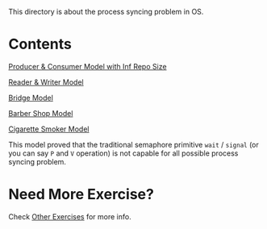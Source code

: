 This directory is about the process syncing problem in OS.

# Contents

[Producer & Consumer Model with Inf Repo Size](./infinite_pc.md)

[Reader & Writer Model](./reader_writer.md)

[Bridge Model](./bridge.md)

[Barber Shop Model](./barbers.md)

[Cigarette Smoker Model](./smokers.md)

This model proved that the traditional semaphore primitive `wait` / `signal` (or you can say `P` and `V` operation) is not capable for all possible process syncing problem.

# Need More Exercise?

Check [Other Exercises](./other_exercise) for more info.